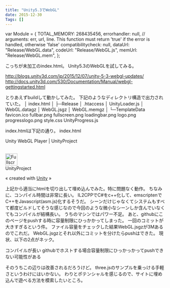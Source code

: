 ```yaml
---
title: "Unity5.3でWebGL"
date: 2015-12-30
Tags: []
---
```









  var Module = {
    TOTAL_MEMORY: 268435456,
    errorhandler: null,         // arguments: err, url, line. This function must return 'true' if the error is handled, otherwise 'false'
    compatibilitycheck: null,
    dataUrl: "Release/WebGL.data",
    codeUrl: "Release/WebGL.js",
    memUrl: "Release/WebGL.mem",
  };


こっちが未加工のindex.html。
Unity5.3のWebGLを試してみる。

http://blogs.unity3d.com/jp/2015/12/07/unity-5-3-webgl-updates/
http://docs.unity3d.com/530/Documentation/Manual/webgl-gettingstarted.html

とりあえずbuildして動かしてみた。
下記のようなディレクトリ構造で出力されていた。
│  index.html
│
├─Release
│      .htaccess
│      UnityLoader.js
│      WebGL.datagz
│      WebGL.jsgz
│      WebGL.memgz
│
└─TemplateData
        favicon.ico
        fullbar.png
        fullscreen.png
        loadingbar.png
        logo.png
        progresslogo.png
        style.css
        UnityProgress.js

index.htmlは下記の通り。
index.html
<!doctype html>
<html lang="en-us">
  <head>
    <meta charset="utf-8">
    <meta http-equiv="Content-Type" content="text/html; charset=utf-8">
    <title>Unity WebGL Player | UnityProject</title>
    <link rel="stylesheet" href="TemplateData/style.css">
    <link rel="shortcut icon" href="TemplateData/favicon.ico" />
    <script src="TemplateData/UnityProgress.js"></script>
  </head>
  <body class="template">
    <p class="header"><span>Unity WebGL Player | </span>UnityProject</p>
    <div class="template-wrap clear">
      <canvas class="emscripten" id="canvas" oncontextmenu="event.preventDefault()" height="600px" width="960px"></canvas>
      <br>
      <div class="logo"></div>
      <div class="fullscreen"><img src="TemplateData/fullscreen.png" width="38" height="38" alt="Fullscreen" title="Fullscreen" onclick="SetFullscreen(1);" /></div>
      <div class="title">UnityProject</div>
    </div>
    <p class="footer">&laquo; created with <a href="http://unity3d.com/" title="Go to unity3d.com">Unity</a> &raquo;</p>
    <script type='text/javascript'>
  var Module = {
    TOTAL_MEMORY: 268435456,
    errorhandler: null,         // arguments: err, url, line. This function must return 'true' if the error is handled, otherwise 'false'
    compatibilitycheck: null,
    dataUrl: "Release/WebGL.data",
    codeUrl: "Release/WebGL.js",
    memUrl: "Release/WebGL.mem",
  };
</script>
<script src="Release/UnityLoader.js"></script>

  </body>
</html>

上記から適当にhtmlを切り出して埋め込んでみた。特に問題なく動作。
ちなみに、コンパイル時間は非常に長い。
IL2CPPでC#をc++化して、emscriptenでC++をJavascript(asm.js)化するそうだ。
シーンだけじゃなくてシステムもすべて都度ビルドしてそうな感じなので今回のような微小なシーンしか含んでいなくてもコンパイルが結構長い。
うちのマシンではパワー不足。
あと、githubにこのページをpushする時に容量制限にひっかかってしまった。
一回のコミットが大きすぎるという件。
ファイル容量をチェックした結果WebGL.jsgzが3Mあるのでこれだ。
WebGL.jsgzとそれ以外にコミットを分けたらpushはできた。
現状、以下の2点がネック。

コンパイルが長い
githubでホストする場合容量制限にひっかっかってpushできない可能性がある

そのうちこの辺りは改善されるだろうけど。
three.jsのサンプルを乗っける手軽さというわけにはいかない。
わりとポテンシャルを感じるので、サイトに埋め込んで遊べる方法を模索したいところ。
